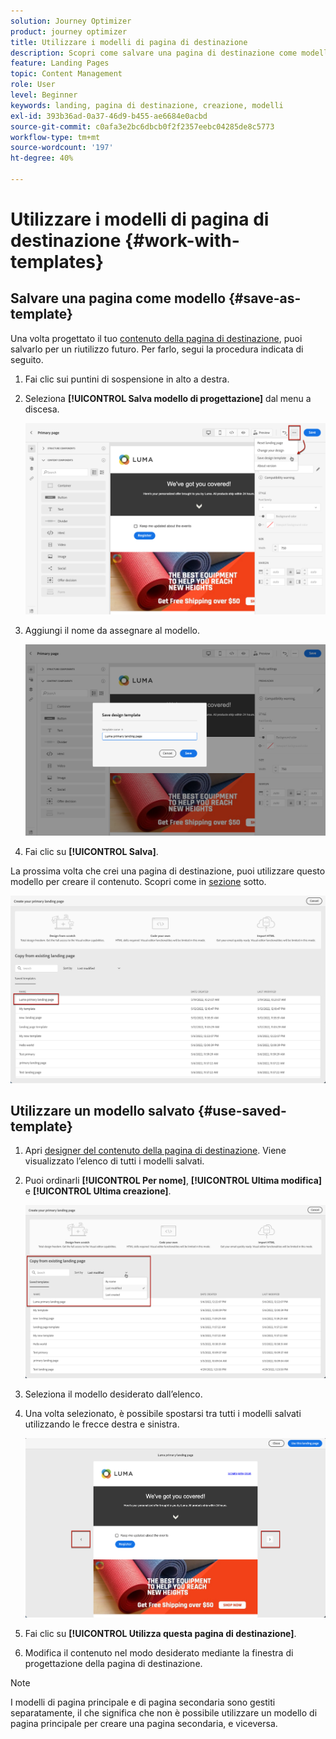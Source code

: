 ```yaml
---
solution: Journey Optimizer
product: journey optimizer
title: Utilizzare i modelli di pagina di destinazione
description: Scopri come salvare una pagina di destinazione come modello e riutilizzarla in Journey Optimizer
feature: Landing Pages
topic: Content Management
role: User
level: Beginner
keywords: landing, pagina di destinazione, creazione, modelli
exl-id: 393b36ad-0a37-46d9-b455-ae6684e0acbd
source-git-commit: c0afa3e2bc6dbcb0f2f2357eebc04285de8c5773
workflow-type: tm+mt
source-wordcount: '197'
ht-degree: 40%

---
```


# Utilizzare i modelli di pagina di destinazione {#work-with-templates}

## Salvare una pagina come modello {#save-as-template}

Una volta progettato il tuo [contenuto della pagina di destinazione](lp-content.md), puoi salvarlo per un riutilizzo futuro. Per farlo, segui la procedura indicata di seguito.

1. Fai clic sui puntini di sospensione in alto a destra.

1. Seleziona **[!UICONTROL Salva modello di progettazione]** dal menu a discesa.

   ![](assets/lp_designer-save-template.png)

1. Aggiungi il nome da assegnare al modello.

   ![](assets/lp_designer-template-name.png)

1. Fai clic su **[!UICONTROL Salva]**.

La prossima volta che crei una pagina di destinazione, puoi utilizzare questo modello per creare il contenuto. Scopri come in [sezione](#use-saved-template) sotto.

![](assets/lp_designer-saved-template.png)

## Utilizzare un modello salvato {#use-saved-template}

1. Apri [designer del contenuto della pagina di destinazione](design-lp.md). Viene visualizzato l’elenco di tutti i modelli salvati.

1. Puoi ordinarli **[!UICONTROL Per nome]**, **[!UICONTROL Ultima modifica]** e **[!UICONTROL Ultima creazione]**.

   ![](assets/lp_designer-saved-templates.png)

1. Seleziona il modello desiderato dall’elenco.

1. Una volta selezionato, è possibile spostarsi tra tutti i modelli salvati utilizzando le frecce destra e sinistra.

   ![](assets/lp_designer-saved-templates-navigate.png)

1. Fai clic su **[!UICONTROL Utilizza questa pagina di destinazione]**.

1. Modifica il contenuto nel modo desiderato mediante la finestra di progettazione della pagina di destinazione.

>[!NOTE]
>
>I modelli di pagina principale e di pagina secondaria sono gestiti separatamente, il che significa che non è possibile utilizzare un modello di pagina principale per creare una pagina secondaria, e viceversa.
